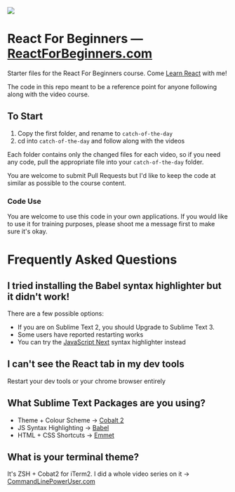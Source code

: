 ![](http://wes.io/dgAQ/content)

# React For Beginners — [ReactForBeginners.com](https://ReactForBeginners.com)

Starter files for the React For Beginners course. Come <a href="https://ReactForBeginners.com/">Learn React</a> with me!

The code in this repo meant to be a reference point for anyone following along with the video course.

## To Start

1. Copy the first folder, and rename to `catch-of-the-day`
2. cd into `catch-of-the-day` and follow along with the videos

Each folder contains only the changed files for each video, so if you need any code, pull the appropriate file into your `catch-of-the-day` folder.

You are welcome to submit Pull Requests but I'd like to keep the code at similar as possible to the course content. 

### Code Use

You are welcome to use this code in your own applications. If you would like to use it for training purposes, please shoot me a message first to make sure it's okay.


# Frequently Asked Questions

## I tried installing the Babel syntax highlighter but it didn't work!

There are a few possible options:

* If you are on Sublime Text 2, you should Upgrade to Sublime Text 3.
* Some users have reported restarting works
* You can try the [JavaScript Next](https://packagecontrol.io/packages/JavaScriptNext%20-%20ES6%20Syntax) syntax highlighter instead

## I can't see the React tab in my dev tools

Restart your dev tools or your chrome browser entirely

## What Sublime Text Packages are you using?

* Theme + Colour Scheme → [Cobalt 2](https://packagecontrol.io/packages/Theme%20-%20Cobalt2)
* JS Syntax Highlighting → [Babel](https://packagecontrol.io/packages/Babel)
* HTML + CSS Shortcuts → [Emmet](https://packagecontrol.io/packages/Emmet)

## What is your terminal theme?

It's ZSH + Cobat2 for iTerm2. I did a whole video series on it → [CommandLinePowerUser.com](http://commandlinepoweruser.com/)


